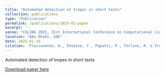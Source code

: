 ```yaml
---
title: "Automated detection of tropes in short texts"
collection: publications
type: "Publication"
permalink: /publications/2025-01-paper
excerpt: ''
venue: "COLING 2025, 31st International Conference on Computational Linguistics"
location: "Abu Dhabi, UAE"
date: 2025-01-19
citation: 'Flaccavento, A., Peskine, Y., Papotti, P., Torlone, R. & Troncy, R.. Automated detection of tropes in short texts'
---
```

Automated detection of tropes in short texts

[Download paper here](https://www.eurecom.fr/en/publication/8028)
